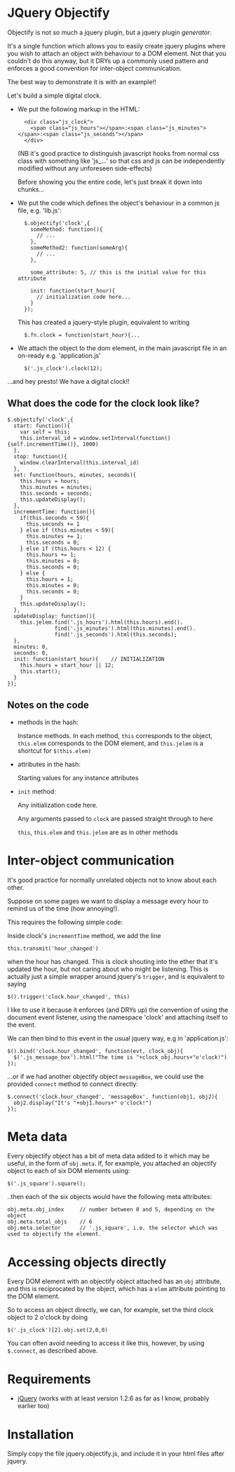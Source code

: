 JQuery Objectify
================

Objectify is not so much a jquery plugin, but a jquery plugin *generator*.

It's a single function which allows you to easily create jquery plugins where you wish to attach an object with behaviour to a DOM element.
Not that you couldn't do this anyway, but it DRYs up a commonly used pattern and enforces a good convention for inter-object communication.

The best way to demonstrate it is with an example!!

Let's build a simple digital clock.

- We put the following markup in the HTML:

        <div class="js_clock">
          <span class="js_hours"></span>:<span class="js_minutes"></span>:<span class="js_seconds"></span>
        </div>
    
    (NB it's good practice to distinguish javascript hooks from normal css class with something like 'js_...' so that css and js can be independently modified without any unforeseen side-effects)

    Before showing you the entire code, let's just break it down into chunks...

- We put the code which defines the object's behaviour in a common js file, e.g. 'lib.js':

        $.objectify('clock',{
          someMethod: function(){
            // ...
          },
          someMethod2: function(someArg){
            // ...
          },
          
          some_attribute: 5, // this is the initial value for this attribute
          
          init: function(start_hour){
            // initialization code here...
          }
        });

    This has created a jquery-style plugin, equivalent to writing
        
        $.fn.clock = function(start_hour){...

- We attach the object to the dom element, in the main javascript file in an on-ready e.g. 'application.js'

        $('.js_clock').clock(12);

...and hey presto! We have a digital clock!!

What does the code for the clock look like?
-------------

    $.objectify('clock',{
      start: function(){
        var self = this;
        this.interval_id = window.setInterval(function(){self.incrementTime()}, 1000)
      },
      stop: function(){
        window.clearInterval(this.interval_id)
      },
      set: function(hours, minutes, seconds){
        this.hours = hours;
        this.minutes = minutes;
        this.seconds = seconds;
        this.updateDisplay();
      },
      incrementTime: function(){
        if(this.seconds < 59){
          this.seconds += 1
        } else if (this.minutes < 59){
          this.minutes += 1;
          this.seconds = 0;
        } else if (this.hours < 12) {
          this.hours += 1;
          this.minutes = 0;
          this.seconds = 0;
        } else {
          this.hours = 1;
          this.minutes = 0;
          this.seconds = 0;
        }
        this.updateDisplay();
      },
      updateDisplay: function(){
        this.jelem.find('.js_hours').html(this.hours).end().
                   find('.js_minutes').html(this.minutes).end().
                   find('.js_seconds').html(this.seconds);
      },
      minutes: 0,
      seconds: 0,
      init: function(start_hour){    // INITIALIZATION
        this.hours = start_hour || 12;
        this.start();
      }
    });


Notes on the code
-----------------
- methods in the hash:

    Instance methods.
    In each method, `this` corresponds to the object, `this.elem` corresponds to the DOM element, and `this.jelem` is a shortcut for `$(this.elem)`

- attributes in the hash:

    Starting values for any instance attributes

- `init` method:

    Any initialization code here.
    
    Any arguments passed to `clock` are passed straight through to here
    
    `this`, `this.elem` and `this.jelem` are as in other methods


Inter-object communication
========================

It's good practice for normally unrelated objects not to know about each other.

Suppose on some pages we want to display a message every hour to remind us of the time (how annoying!).

This requires the following simple code:

Inside clock's `incrementTime` method, we add the line
        
    this.transmit('hour_changed')
    
when the hour has changed.
This is clock shouting into the ether that it's updated the hour, but not caring about who might be listening.
This is actually just a simple wrapper around jquery's `trigger`, and is equivalent to saying

    $().trigger('clock.hour_changed', this)
    
I like to use it because it enforces (and DRYs up) the convention of using the document event listener,
using the namespace 'clock' and attaching itself to the event.

We can then bind to this event in the usual jquery way, e.g in 'application.js':

    $().bind('clock.hour_changed', function(evt, clock_obj){
      $('.js_message_box').html("The time is "+clock_obj.hours+"o'clock!") 
    });

...or if we had another objectify object `messageBox`, we could use the provided `connect` method to connect directly:

    $.connect('clock.hour_changed', 'messageBox', function(obj1, obj2){
      obj2.display("It's "+obj1.hours+" o'clock!")
    });

Meta data
=========
Every objectify object has a bit of meta data added to it which may be useful, in the form of `obj.meta`.
If, for example, you attached an objectify object to each of six DOM elements using:

    $('.js_square').square();
    
..then each of the six objects would have the following meta attributes:

    obj.meta.obj_index     // number between 0 and 5, depending on the object
    obj.meta.total_objs    // 6
    obj.meta.selector      // '.js_square', i.e. the selector which was used to objectify the element.

Accessing objects directly
==========================

Every DOM element with an objectify object attached has an `obj` attribute, and this is reciprocated by the object, which
has a `elem` attribute pointing to the DOM element.

So to access an object directly, we can, for example, set the third clock object to 2 o'clock by doing

    $('.js_clock')[2].obj.set(2,0,0)

You can often avoid needing to access it like this, however, by using `$.connect`, as described above.

Requirements
===========
- [jQuery](http://jquery.com/) (works with at least version 1.2.6 as far as I know, probably earlier too)

Installation
============
Simply copy the file jquery.objectify.js, and include it in your html files after jquery.